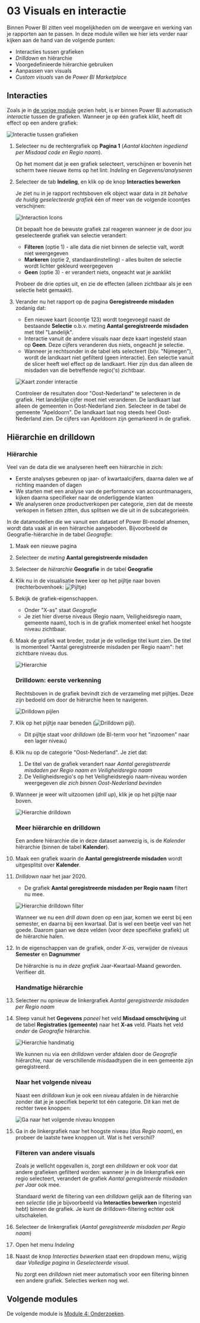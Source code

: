 # 03 Visuals en interactie

Binnen Power BI zitten veel mogelijkheden om de weergave en werking van je rapporten aan te passen. In deze module willen we hier iets verder naar kijken aan de hand van de volgende punten:

* Interacties tussen grafieken
* *Drilldown* en hiërarchie
* Voorgedefinieerde hiërarchie gebruiken
* Aanpassen van visuals
* *Custom visuals* van de *Power BI Marketplace*

## Interacties

Zoals je in [de vorige module](../02-rapporteren-op-dataset/02-rapporteren-op-dataset.md) gezien hebt, is er binnen Power BI automatisch *interactie* tussen de grafieken. Wanneer je op één grafiek klikt, heeft dit effect op een andere grafiek:

![Interactie tussen grafieken](img/01-interactie-tussen-grafieken.gif)

1. Selecteer nu de rechtergrafiek op **Pagina 1** (*Aantal klachten ingediend per Misdaad code en Regio naam*).

    Op het moment dat je een grafiek selecteert, verschijnen er bovenin het scherm twee nieuwe items op het lint: *Indeling* en *Gegevens/analyseren*

1. Selecteer de tab **Indeling**, en klik op de knop **Interacties bewerken**

    Je ziet nu in je rapport rechtsboven elk object waar data in zit *behalve de huidig geselecteerde grafiek* één of meer van de volgende icoontjes verschijnen:

    ![Interaction Icons](img/04-interactie-opties.png)

    Dit bepaalt hoe de bewuste grafiek zal reageren wanneer je de door jou geselecteerde grafiek van selectie verandert:

    * **Filteren** (optie 1) - alle data die niet binnen de selectie valt, wordt niet weergegeven
    * **Markeren** (optie 2, standaardinstelling) - alles buiten de selectie wordt lichter gekleurd weergegeven
    * **Geen** (optie 3) - er verandert niets, ongeacht wat je aanklikt

    Probeer de drie opties uit, en zie de effecten (alleen zichtbaar als je een selectie hebt gemaakt).

1. Verander nu het rapport op de pagina **Geregistreerde misdaden** zodanig dat:
    * Een nieuwe kaart (icoontje 123) wordt toegevoegd naast de bestaande **Selectie** o.b.v. meting **Aantal geregistreerde misdaden** met titel "Landelijk".
    * Interactie vanuit de andere visuals naar deze kaart ingesteld staan op **Geen**. Deze cijfers veranderen dus niets, ongeacht je selectie.
    * Wanneer je rechtsonder in de tabel iets selecteert (bijv. "Nijmegen"), wordt de landkaart niet gefilterd (geen interactie). Een selectie vanuit de slicer heeft wel effect op de landkaart. Hier zijn dus dan alleen de misdaden van die betreffende regio('s) zichtbaar.

    ![Kaart zonder interactie](img/02-extra-kaart.png)

    Controleer de resultaten door "Oost-Nederland" te selecteren in de grafiek. Het landelijke cijfer moet niet veranderen. De landkaart laat alleen de gemeenten in Oost-Nederland zien.
    Selecteer in de tabel de gemeente "Apeldoorn". De landkaart laat nog steeds heel Oost-Nederland zien. De cijfers van Apeldoorn zijn gemarkeerd in de grafiek. 

## Hiërarchie en drilldown

### Hiërarchie

Veel van de data die we analyseren heeft een hiërarchie in zich:

* Eerste analyses gebeuren op jaar- of kwartaalcijfers, daarna dalen we af richting maanden of dagen
* We starten met een analyse van de performance van accountmanagers, kijken daarna specifieker naar de onderliggende klanten
* We analyseren onze productverkopen per categorie, zien dat de meeste verkopen in fietsen zitten, dus splitsen we die uit in de subcategorieën.

In de datamodellen die we vanuit een dataset of Power BI-model afnemen, wordt data vaak al in een hiërarchie aangeboden. Bijvoorbeeld de Geografie-hiërarchie in de tabel *Geografie*:

1. Maak een nieuwe pagina
1. Selecteer de *meting* **Aantal geregistreerde misdaden**
1. Selecteer de *hiërarchie* **Geografie** in de tabel **Geografie**
1. Klik nu in de visualisatie twee keer op het pijltje naar boven (rechterbovenhoek: ![Pijltje](img/03-pijltje.png))
1. Bekijk de grafiek-eigenschappen. 
    * Onder "X-as" staat *Geografie*
    * Je ziet hier diverse niveaus (Regio naam, Veiligheidsregio naam, gemeente naam), toch is in de grafiek momenteel enkel het hoogste niveau zichtbaar.
1. Maak de grafiek wat breder, zodat je de volledige titel kunt zien. De titel is momenteel "Aantal geregistreerde misdaden per Regio naam": het zichtbare niveau dus.

    ![Hierarchie](img/03-hierarchie.png)

    ### Drilldown: eerste verkenning

    Rechtsboven in de grafiek bevindt zich de verzameling met pijltjes. Deze zijn bedoeld om door de hiërarchie heen te navigeren.

    ![Drilldown pijlen](img/07-hierarchie-pijlen.png)

1. Klik op het pijltje naar beneden (![Drilldown pijl](img/08-drilldown-pijl.png)).
    * Dit pijltje staat voor *drilldown* (de BI-term voor het "inzoomen" naar een lager niveau)
1. Klik nu op de categorie "Oost-Nederland". Je ziet dat:
    1. De titel van de grafiek verandert naar *Aantal geregistreerde misdaden per Regio naam en Veiligheidsregio naam*
    2. De Veiligheidsregio's op het Veiligheidsregio naam-niveau worden weergegeven *die zich binnen Oost-Nederland bevinden*
1.  Wanneer je weer wilt uitzoomen (*drill up*), klik je op het pijltje naar boven.

      ![Hierarchie drilldown](img/03-hierarchie-drilldown.png)

    ### Meer hiërarchie en drilldown

    Een andere hiërarchie die in deze dataset aanwezig is, is de *Kalender* hiërarchie (binnen de tabel **Kalender**). 

1. Maak een grafiek waarin de **Aantal geregistreerde misdaden** wordt uitgesplitst over **Kalender**.
1. *Drilldown* naar het jaar 2020.
    * De grafiek **Aantal geregistreerde misdaden per Regio naam** filtert nu mee.
  
     ![Hierarchie drilldown filter](img/03-hierarchie-drilldown-filter.png)

    Wanneer we nu een *drill down* doen op een jaar, komen we eerst bij een semester, en daarna bij een kwartaal. Dat is wel een beetje veel van het goede. Daarom gaan we deze velden (voor deze specifieke grafiek) uit de hiërarchie halen.

1. In de eigenschappen van de grafiek, onder *X-as*, verwijder de niveaus **Semester** en **Dagnummer**

    De hiërarchie is nu *in deze grafiek* Jaar-Kwartaal-Maand geworden. Verifieer dit.

    ### Handmatige hiërarchie

1. Selecteer nu opnieuw de linkergrafiek *Aantal geregistreerde misdaden per Regio naam*
1. Sleep vanuit het **Gegevens** *paneel* het veld **Misdaad omschrijving** uit de tabel **Registraties (gemeente)** naar het **X-as** veld. Plaats het veld *onder* de *Geografie* hiërarchie.

     ![Hierarchie handmatig](img/03-hierarchie-handmatig.png)

    We kunnen nu via een *drilldown* verder afdalen door de *Geografie* hiërarchie, naar de verschillende misdaadtypen die in een gemeente zijn geregistreerd.

    ### Naar het volgende niveau

    Naast een *drilldown* kun je ook een niveau afdalen in de hiërarchie zonder dat je je specifiek beperkt tot één categorie. Dit kan met de rechter twee knoppen:

    ![Ga naar het volgende niveau knoppen](img/11-ga-naar-het-volgende-niveau-knoppen.png)

1. Ga in de linkergrafiek naar het hoogste niveau (dus *Regio naam*), en probeer de laatste twee knoppen uit. Wat is het verschil?

    ### Filteren van andere visuals

    Zoals je wellicht opgevallen is, zorgt een *drilldown* er ook voor dat andere grafieken gefilterd worden: wanneer je in de linkergrafiek een regio selecteert, verandert de grafiek *Aantal geregistreerde misdaden per Jaar* ook mee.

    Standaard werkt de filtering van een *drilldown* gelijk aan de filtering van een *selectie* (die je bijvoorbeeld via **Interacties bewerken** ingesteld hebt) binnen de grafiek. Je kunt de drilldown-filtering echter ook uitschakelen.

1. Selecteer de linkergrafiek (*Aantal geregistreerde misdaden per Regio naam*)
1. Open het menu *Indeling*
1. Naast de knop *Interacties bewerken* staat een dropdown menu, wijzig daar *Volledige pagina* in *Geselecteerde visual*.

    Nu zorgt een *drilldown* niet meer automatisch voor een filtering binnen een andere grafiek. Selecties werken nog wel.

## Volgende modules

De volgende module is [Module 4: Onderzoeken](../04-onderzoeken/04-onderzoeken.md).
